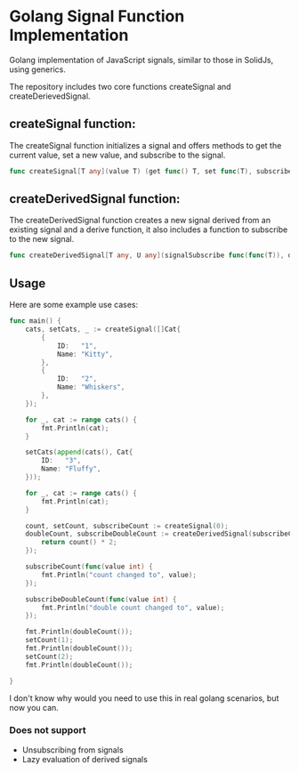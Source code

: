# Golang Signal Function Implementation

Golang implementation of JavaScript signals, similar to those in SolidJs, using generics.

The repository includes two core functions createSignal and createDerievedSignal.

## createSignal function:
The createSignal function initializes a signal and offers methods to get the current value, set a new value, and subscribe to the signal.

```go
func createSignal[T any](value T) (get func() T, set func(T), subscribe func(func(T)))
```

## createDerivedSignal function:
The createDerivedSignal function creates a new signal derived from an existing signal and a derive function, it also includes a function to subscribe to the new signal.

```go
func createDerivedSignal[T any, U any](signalSubscribe func(func(T)), derive func() U) (get func() U, subscribe func(func(U)))
```

## Usage

Here are some example use cases:

```go
func main() {
    cats, setCats, _ := createSignal([]Cat{
        {
            ID:   "1",
            Name: "Kitty",
        },
        {
            ID:   "2",
            Name: "Whiskers",
        },
    });

    for _, cat := range cats() {
        fmt.Println(cat);
    }

    setCats(append(cats(), Cat{
        ID:   "3",
        Name: "Fluffy",
    }));

    for _, cat := range cats() {
        fmt.Println(cat);
    }

    count, setCount, subscribeCount := createSignal(0);
    doubleCount, subscribeDoubleCount := createDerivedSignal(subscribeCount, func() int {
        return count() * 2;
    });

    subscribeCount(func(value int) {
        fmt.Println("count changed to", value);
    });

    subscribeDoubleCount(func(value int) {
        fmt.Println("double count changed to", value);
    });

    fmt.Println(doubleCount());
    setCount(1);
    fmt.Println(doubleCount());
    setCount(2);
    fmt.Println(doubleCount());

}
```

I don't know why would you need to use this in real golang scenarios, but now you can.

### Does not support
- Unsubscribing from signals
- Lazy evaluation of derived signals